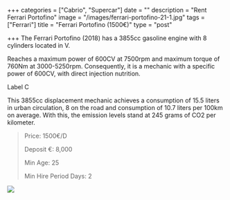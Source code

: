 +++
categories = ["Cabrio", "Supercar"]
date = ""
description = "Rent Ferrari Portofino"
image = "/images/ferrari-portofino-21-1.jpg"
tags = ["Ferrari"]
title = "Ferrari Portofino (1500€)"
type = "post"

+++
The Ferrari Portofino (2018) has a 3855cc gasoline engine with 8 cylinders located in V.

Reaches a maximum power of 600CV at 7500rpm and maximum torque of 760Nm at 3000-5250rpm. Consequently, it is a mechanic with a specific power of 600CV, with direct injection nutrition.

Label C

This 3855cc displacement mechanic achieves a consumption of 15.5 liters in urban circulation, 8 on the road and consumption of 10.7 liters per 100km on average. With this, the emission levels stand at 245 grams of CO2 per kilometer.

> Price: 1500€/D
>
> Deposit €: 8,000
>
> Min Age: 25
>
> Min Hire Period Days: 2

[![](/images/boton.png)](https://supercarmarbella.com/contact/ "Book")